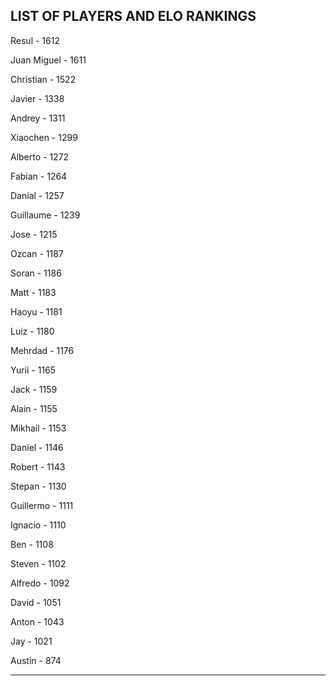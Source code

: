 ## LIST OF PLAYERS AND ELO RANKINGS


Resul - 1612


Juan Miguel - 1611


Christian - 1522


Javier - 1338


Andrey - 1311


Xiaochen - 1299


Alberto - 1272


Fabian - 1264


Danial - 1257


Guillaume - 1239


Jose - 1215


Ozcan - 1187


Soran - 1186


Matt - 1183


Haoyu - 1181


Luiz - 1180


Mehrdad - 1176


Yurii - 1165


Jack - 1159


Alain - 1155


Mikhail - 1153


Daniel - 1146


Robert - 1143


Stepan - 1130


Guillermo - 1111


Ignacio - 1110


Ben - 1108


Steven - 1102


Alfredo - 1092


David - 1051


Anton - 1043


Jay - 1021


Austin - 874



--------------------------------------------------------------
